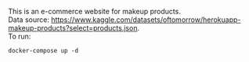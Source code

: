 This is an e-commerce website for makeup products.   
Data source: https://www.kaggle.com/datasets/oftomorrow/herokuapp-makeup-products?select=products.json.  
To run: 
```
docker-compose up -d
```